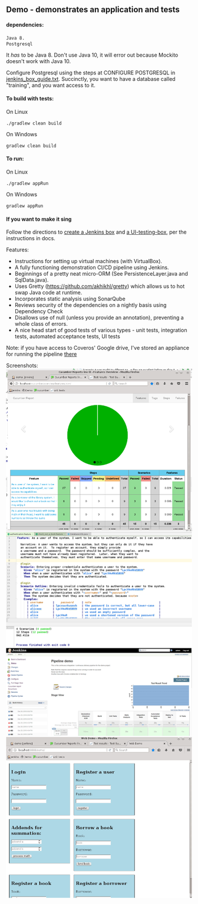 ## Demo - demonstrates an application and tests

#### dependencies: 
    Java 8.  
    Postgresql

It *has* to be Java 8.  Don't use Java 10, it will error out because Mockito doesn't work with Java 10.

Configure Postgresql using the steps at CONFIGURE POSTGRESQL in [jenkins_box_guide.txt](https://github.com/7ep/demo/blob/with_database/docs/jenkins_box_guide.txt).
Succinctly, you want to have a database called "training", and you want access to it.

#### To build with tests:
On Linux

    ./gradlew clean build

On Windows

    gradlew clean build

#### To run:
On Linux

    ./gradlew appRun

On Windows

    gradlew appRun
    
#### If you want to make it sing

Follow the directions to [create a Jenkins box](https://github.com/7ep/demo/blob/with_database/docs/jenkins_box_guide.txt) and [a UI-testing-box](https://github.com/7ep/demo/blob/with_database/docs/ui_test_box.txt), per the instructions
in docs.  

Features:
* Instructions for setting up virtual machines (with VirtualBox).
* A fully functioning demonstration CI/CD pipeline using Jenkins.
* Beginnings of a pretty neat micro-ORM (See PersistenceLayer.java and SqlData.java).
* Uses Gretty (https://github.com/akhikhl/gretty) which allows us to hot swap Java code at runtime.
* Incorporates static analysis using SonarQube
* Reviews security of the dependencies on a nightly basis using Dependency Check
* Disallows use of null (unless you provide an annotation), preventing a whole class of errors.
* A nice head start of good tests of various types - unit tests, integration tests, automated acceptance tests, UI tests

Note: if you have access to Coveros' Google drive, I've stored an appliance for running
 the pipeline [there](https://drive.google.com/file/d/1s1I_x-wE_jgylwu9ib9WZBRbs8Vdp_yv/view?usp=sharing)

Screenshots:
![alt Cucumber report](https://raw.githubusercontent.com/7ep/demo/with_database/screenshots/cucumber_report.png)
![Feature file](https://raw.githubusercontent.com/7ep/demo/with_database/screenshots/feature_file.png)
![Jenkins pipeline](https://raw.githubusercontent.com/7ep/demo/with_database/screenshots/jenkins_pipeline.png)
![Webapp](https://raw.githubusercontent.com/7ep/demo/with_database/screenshots/webapp.png)
